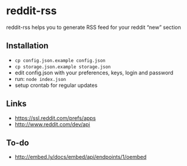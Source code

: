 # reddit-rss

reddit-rss helps you to generate RSS feed for your reddit “new” section

## Installation

* `cp config.json.example config.json`
* `cp storage.json.example storage.json`
* edit config.json with your preferences, keys, login and password
* run: `node index.json`
* setup crontab for regular updates
 
## Links

* https://ssl.reddit.com/prefs/apps
* http://www.reddit.com/dev/api

## To-do

* http://embed.ly/docs/embed/api/endpoints/1/oembed
